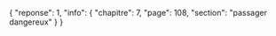 {
  "reponse": 1,
  "info": {
    "chapitre": 7,
    "page": 108,
    "section": "passager dangereux" 
  }
}

